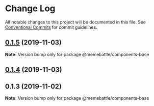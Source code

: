 # Change Log

All notable changes to this project will be documented in this file.
See [Conventional Commits](https://conventionalcommits.org) for commit guidelines.

## [0.1.5](http://gitlab.mems.fun:2224/memebattle/frontend/compare/@memebattle/components-base@0.1.4...@memebattle/components-base@0.1.5) (2019-11-03)

**Note:** Version bump only for package @memebattle/components-base





## [0.1.4](http://gitlab.mems.fun:2224/memebattle/frontend/compare/@memebattle/components-base@0.1.2...@memebattle/components-base@0.1.4) (2019-11-03)



## 0.1.3 (2019-11-02)

**Note:** Version bump only for package @memebattle/components-base
